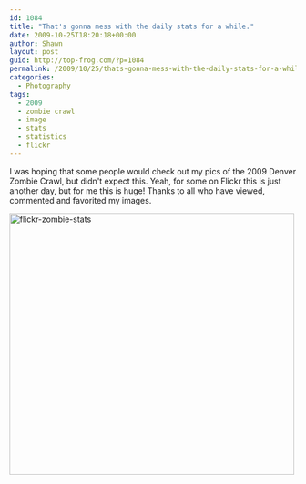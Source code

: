```yaml
---
id: 1084
title: "That's gonna mess with the daily stats for a while."
date: 2009-10-25T18:20:18+00:00
author: Shawn
layout: post
guid: http://top-frog.com/?p=1084
permalink: /2009/10/25/thats-gonna-mess-with-the-daily-stats-for-a-while/
categories:
  - Photography
tags:
  - 2009
  - zombie crawl 
  - image 
  - stats 
  - statistics
  - flickr
---
```

I was hoping that some people would check out my pics of the 2009 Denver Zombie Crawl, but didn't expect this. Yeah, for some on Flickr this is just another day, but for me this is huge! Thanks to all who have viewed, commented and favorited my images.

<img src="https://i1.wp.com/top-frog.com/wp/wp-content/uploads/2009/10/flickr-zombie-stats.png?resize=500%2C458" alt="flickr-zombie-stats" title="flickr-zombie-stats" width="500" height="458" class="alignnone size-full wp-image-1085" srcset="https://i2.wp.com/top-frog.com/wp-content/uploads/2009/10/flickr-zombie-stats.png?w=500&ssl=1 500w, https://i2.wp.com/top-frog.com/wp-content/uploads/2009/10/flickr-zombie-stats.png?resize=75%2C68&ssl=1 75w" sizes="(max-width: 500px) 100vw, 500px" data-recalc-dims="1" />